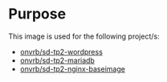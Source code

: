 # Purpose

This image is used for the following project/s:
 - [onvrb/sd-tp2-wordpress](https://github.com/onvrb/sd-tp2-wordpress)
 - [onvrb/sd-tp2-mariadb](https://github.com/onvrb/sd-tp2-mariadb)
 - [onvrb/sd-tp2-nginx-baseimage](https://github.com/onvrb/sd-tp2-nginx-baseimage)
